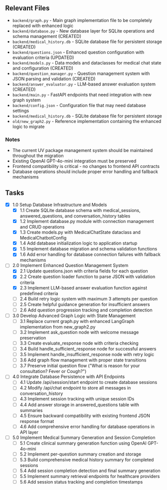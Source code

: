 ## Relevant Files

- `backend/graph.py` - Main graph implementation file to be completely replaced with enhanced logic
- `backend/database.py` - New database layer for SQLite operations and schema management (CREATED)
- `backend/medical_history.db` - SQLite database file for persistent storage (CREATED)
- `backend/questions.json` - Enhanced question configuration with evaluation criteria (UPDATED)
- `backend/models.py` - Data models and dataclasses for medical chat state and configuration (CREATED)
- `backend/question_manager.py` - Question management system with JSON parsing and validation (CREATED)
- `backend/answer_evaluator.py` - LLM-based answer evaluation system (CREATED)
- `backend/main.py` - FastAPI endpoints that need integration with new graph system
- `backend/config.json` - Configuration file that may need database settings
- `backend/medical_history.db` - SQLite database file for persistent storage
- `old/new_graph2.py` - Reference implementation containing the enhanced logic to migrate

### Notes

- The current UV package management system should be maintained throughout the migration
- Existing OpenAI GPT-4o-mini integration must be preserved
- Frontend compatibility is critical - no changes to frontend API contracts
- Database operations should include proper error handling and fallback mechanisms

## Tasks

- [x] 1.0 Setup Database Infrastructure and Models
  - [x] 1.1 Create SQLite database schema with medical_sessions, answered_questions, and conversation_history tables
  - [x] 1.2 Implement database.py module with connection management and CRUD operations
  - [x] 1.3 Create models.py with MedicalChatState dataclass and MedicalChatbotConfig
  - [x] 1.4 Add database initialization logic to application startup
  - [x] 1.5 Implement database migration and schema validation functions
  - [x] 1.6 Add error handling for database connection failures with fallback mechanisms

- [ ] 2.0 Implement Enhanced Question Management System
  - [x] 2.1 Update questions.json with criteria fields for each question
  - [x] 2.2 Create question loader function to parse JSON with validation criteria
  - [x] 2.3 Implement LLM-based answer evaluation function against predefined criteria
  - [ ] 2.4 Build retry logic system with maximum 3 attempts per question
  - [ ] 2.5 Create helpful guidance generation for insufficient answers
  - [ ] 2.6 Add question progression tracking and completion detection

- [ ] 3.0 Develop Advanced Graph Logic with State Management
  - [ ] 3.1 Replace current graph.py with enhanced LangGraph implementation from new_graph2.py
  - [ ] 3.2 Implement ask_question node with welcome message preservation
  - [ ] 3.3 Create evaluate_response node with criteria checking
  - [ ] 3.4 Build handle_sufficient_response node for successful answers
  - [ ] 3.5 Implement handle_insufficient_response node with retry logic
  - [ ] 3.6 Add graph flow management with proper state transitions
  - [ ] 3.7 Preserve initial question flow ("What is reason for your consultation? Fever or Cough?")

- [ ] 4.0 Integrate Database Persistence with API Endpoints
  - [ ] 4.1 Update /api/session/start endpoint to create database sessions
  - [ ] 4.2 Modify /api/chat endpoint to store all messages in conversation_history
  - [ ] 4.3 Implement session tracking with unique session IDs
  - [ ] 4.4 Add answer storage in answered_questions table with summaries
  - [ ] 4.5 Ensure backward compatibility with existing frontend JSON response format
  - [ ] 4.6 Add comprehensive error handling for database operations in API layer

- [ ] 5.0 Implement Medical Summary Generation and Session Completion
  - [ ] 5.1 Create clinical summary generation function using OpenAI GPT-4o-mini
  - [ ] 5.2 Implement per-question summary creation and storage
  - [ ] 5.3 Build comprehensive medical history summary for completed sessions
  - [ ] 5.4 Add session completion detection and final summary generation
  - [ ] 5.5 Implement summary retrieval endpoints for healthcare providers
  - [ ] 5.6 Add session status tracking and completion timestamps 